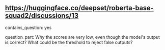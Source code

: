 ## https://huggingface.co/deepset/roberta-base-squad2/discussions/13

contains_question: yes

question_part: Why the scores are very low, even though the model's output is correct?
What could be the threshold to reject false outputs?